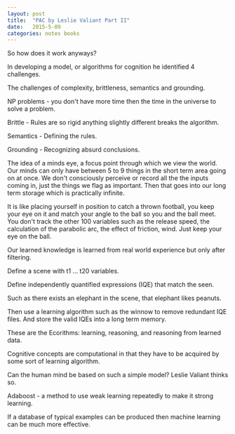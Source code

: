 ```yaml
---
layout: post
title:  "PAC by Leslie Valiant Part II"
date:   2015-5-09
categories: notes books
---
```


So how does it work anyways?


In developing a model, or algorithms for cognition he identified 4 challenges.

The challenges of complexity, brittleness, semantics and grounding.

NP problems - you don't have more time then the time in the universe to solve a problem. 

Brittle - Rules are so rigid anything slightly different breaks the algorithm.

Semantics - Defining the rules.

Grounding - Recognizing absurd conclusions.

The idea of a minds eye, a focus point through which we view the world. Our minds can only have between 5 to 9 things in the short term area going on at once.  We don't consciously perceive or record all the the inputs coming in, just the things we flag as important.  Then that goes into our long term storage which is practically infinite.

It is like placing yourself in position to catch a thrown football, you keep your eye on it and match your angle to the ball so you and the ball meet.  You don't track the other 100 variables such as the release speed, the calculation of the parabolic arc, the effect of friction, wind.  Just keep your eye on the ball.

Our learned knowledge is learned from real world experience but only after filtering.

Define a scene with t1 ... t20 variables.

Define independently quantified expressions (IQE) that match the seen.

Such as there exists an elephant in the scene, that elephant likes peanuts. 

Then use a learning algorithm such as the winnow to remove redundant IQE files. And store the valid IQEs into a long term memory.

These are the Ecorithms: learning, reasoning, and reasoning from learned data.

Cognitive concepts are computational in that they have to be acquired by some sort of learning algorithm.

Can the human mind be based on such a simple model?  Leslie Valiant thinks so.

Adaboost - a method to use weak learning repeatedly to make it strong learning.

If a database of typical examples can be produced then machine learning can be much more effective.




